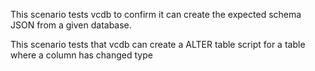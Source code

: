 This scenario tests vcdb to confirm it can create the expected schema JSON from a given database.

This scenario tests that vcdb can create a ALTER table script for a table where a column has changed type